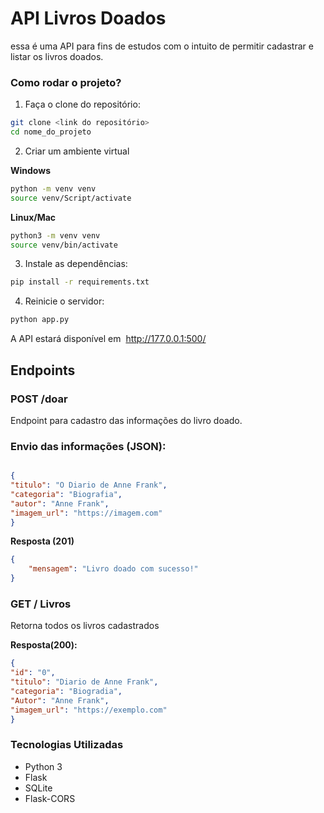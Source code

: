 # API Livros Doados

essa é uma API para fins de estudos com o intuito de permitir cadastrar e listar os livros doados.

### Como rodar o projeto?

1. Faça o clone do repositório:

```bash
git clone <link do repositório>
cd nome_do_projeto
```

2. Criar um ambiente virtual

**Windows**

```bash
python -m venv venv 
source venv/Script/activate
```

**Linux/Mac**

```bash
python3 -m venv venv
source venv/bin/activate
```

3. Instale as dependências:

```bash 
pip install -r requirements.txt
```

4. Reinicie o servidor:

```bash
python app.py 
```

A API estará disponível em  http://177.0.0.1:500/

## Endpoints

### POST /doar

Endpoint para cadastro das informações do livro doado.

### **Envio das informações (JSON):**

```json

{
"titulo": "O Diario de Anne Frank",
"categoria": "Biografia",
"autor": "Anne Frank",
"imagem_url": "https://imagem.com"
}
```

**Resposta (201)**

```json
{
    "mensagem": "Livro doado com sucesso!"
}

```

### GET / Livros

Retorna todos os livros cadastrados

**Resposta(200):**

```json
{
"id": "0",
"titulo": "Diario de Anne Frank",
"categoria": "Biogradia",
"Autor": "Anne Frank",
"imagem_url": "https://exemplo.com"
}

```

### Tecnologias Utilizadas

- Python 3
- Flask
- SQLite
- Flask-CORS

```(colar

```
